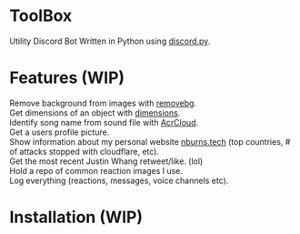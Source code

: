 # ToolBox
Utility Discord Bot Written in Python using [discord.py](https://github.com/Rapptz/discord.py).

# Features (WIP)
Remove background from images with [removebg](https://www.remove.bg/api).  
Get dimensions of an object with [dimensions](https://www.dimensions.com/).  
Identify song name from sound file with [AcrCloud](https://www.acrcloud.com/identify-songs-music-recognition-online).  
Get a users profile picture.  
Show information about my personal website [nburns.tech](https://nburns.tech) (top countries, # of attacks stopped with cloudflare, etc).  
Get the most recent Justin Whang retweet/like. (lol)  
Hold a repo of common reaction images I use.  
Log everything (reactions, messages, voice channels etc).  

# Installation (WIP)